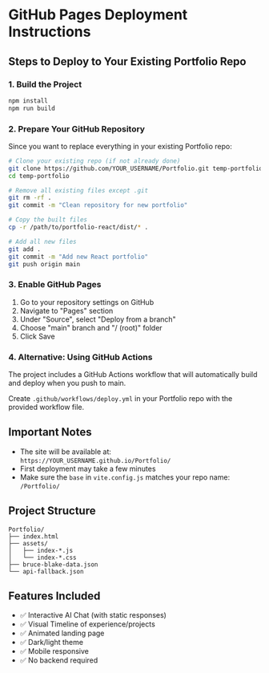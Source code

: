 # GitHub Pages Deployment Instructions

## Steps to Deploy to Your Existing Portfolio Repo

### 1. Build the Project
```bash
npm install
npm run build
```

### 2. Prepare Your GitHub Repository
Since you want to replace everything in your existing Portfolio repo:

```bash
# Clone your existing repo (if not already done)
git clone https://github.com/YOUR_USERNAME/Portfolio.git temp-portfolio
cd temp-portfolio

# Remove all existing files except .git
git rm -rf .
git commit -m "Clean repository for new portfolio"

# Copy the built files
cp -r /path/to/portfolio-react/dist/* .

# Add all new files
git add .
git commit -m "Add new React portfolio"
git push origin main
```

### 3. Enable GitHub Pages
1. Go to your repository settings on GitHub
2. Navigate to "Pages" section
3. Under "Source", select "Deploy from a branch"
4. Choose "main" branch and "/ (root)" folder
5. Click Save

### 4. Alternative: Using GitHub Actions
The project includes a GitHub Actions workflow that will automatically build and deploy when you push to main.

Create `.github/workflows/deploy.yml` in your Portfolio repo with the provided workflow file.

## Important Notes
- The site will be available at: `https://YOUR_USERNAME.github.io/Portfolio/`
- First deployment may take a few minutes
- Make sure the `base` in `vite.config.js` matches your repo name: `/Portfolio/`

## Project Structure
```
Portfolio/
├── index.html
├── assets/
│   ├── index-*.js
│   └── index-*.css
├── bruce-blake-data.json
└── api-fallback.json
```

## Features Included
- ✅ Interactive AI Chat (with static responses)
- ✅ Visual Timeline of experience/projects
- ✅ Animated landing page
- ✅ Dark/light theme
- ✅ Mobile responsive
- ✅ No backend required